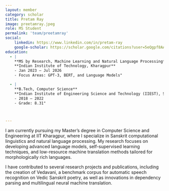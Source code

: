 ```yaml
---
layout: member
category: scholar
title: Pretam Ray
image: preetamray.jpeg
role: MS Student
permalink: 'team/preetamray'
social:
    linkedin: https://www.linkedin.com/in/pretam-ray
    google-scholar: https://scholar.google.com/citations?user=5eQgpf8AAAAJ&hl=en
education:
  - |
    **MS by Research, Machine Learning and Natural Language Processing** 
    **Indian Institute of Technology, Kharagpur**  
    - Jan 2023 – Jul 2026 
    - Focus Areas: GPT-3, BERT, and Language Models"

  - |
    **B.Tech, Computer Science**
    **Indian Institute of Engineering Science and Technology (IIEST), Shibpur**  
    - 2018 – 2022 
    - Grade: 8.31"



---
```


I am currently pursuing my Master’s degree in Computer Science and Engineering at IIT Kharagpur, where I specialize in Sanskrit computational linguistics and natural language processing. My research focuses on developing advanced language models, self-supervised learning techniques, and low-resource machine translation methods tailored for morphologically rich languages.

I have contributed to several research projects and publications, including the creation of Vedavani, a benchmark corpus for automatic speech recognition on Vedic Sanskrit poetry, as well as innovations in dependency parsing and multilingual neural machine translation.
